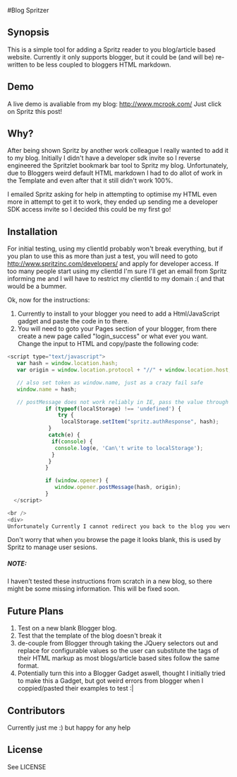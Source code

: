﻿#Blog Spritzer

## Synopsis

This is a simple tool for adding a Spritz reader to you blog/article based website.
Currently it only supports blogger, but it could be (and will be) re-written to be less coupled to bloggers HTML markdown.

## Demo
A live demo is avaliable from my blog: http://www.mcrook.com/
Just click on Spritz this post!

## Why?

After being shown Spritz by another work colleague I really wanted to add it to my blog. Initially I didn't have a developer sdk invite so I reverse engineered the Spritzlet bookmark bar tool to Spritz my blog. Unfortunately, due to Bloggers weird default HTML markdown I had to do allot of work in the Template and even after that it still didn't work 100%.

I emailed Spritz asking for help in attempting to optimise my HTML even more in attempt to get it to work, they ended up sending me  a developer SDK access invite so I decided this could be my first go!

## Installation

For initial testing, using my clientId probably won't break everything, but if you plan to use this as more than just a test, you will need to goto http://www.spritzinc.com/developers/ and apply for developer access. If too many people start using my clientId I'm sure I'll get an email from Spritz informing me and I will have to restrict my clientId to my domain :( and that would be a bummer.

Ok, now for the instructions:
1. Currently to install to your blogger you need to add a Html/JavaScript gadget and paste the code in to there.
2. You will need to goto your Pages section of your blogger, from there create a new page called "login_success" or what ever you want. Change the input to HTML and copy/paste the following code:

```javascript
<script type="text/javascript">
   var hash = window.location.hash;
   var origin = window.location.protocol + "//" + window.location.host;

   // also set token as window.name, just as a crazy fail safe
   window.name = hash;

   // postMessage does not work reliably in IE, pass the value through localStorage
            if (typeof(localStorage) !== 'undefined') {
                try {
                 localStorage.setItem("spritz.authResponse", hash);
             }
             catch(e) {
              if(console) {
               console.log(e, 'Can\'t write to localStorage');
              }
             }
            }

            if (window.opener) {
               window.opener.postMessage(hash, origin);
            }
  </script>

<br />
<div>
Unfortunately Currently I cannot redirect you back to the blog you were reading, just close this popup window and login again on the Spritz reader, this will log you in :)</div>
```

Don't worry that when you browse the page it looks blank, this is used by Spritz to manage user sesions.

##### NOTE:
I haven’t tested these instructions from scratch in a new blog, so there might be some missing information. This will be fixed soon.

## Future Plans
1. Test on a new blank Blogger blog.
2. Test that the template of the blog doesn't break it
3. de-couple from Blogger through taking the JQuery selectors out and replace for configurable values so the user can substitute the tags of their HTML markup as most blogs/article based sites follow the same format.
4. Potentially turn this into a Blogger Gadget aswell, thought I initially tried to make this a Gadget, but got weird errors from blogger when I coppied/pasted their examples to test :|

## Contributors

Currently just me :) but happy for any help

## License

See LICENSE

